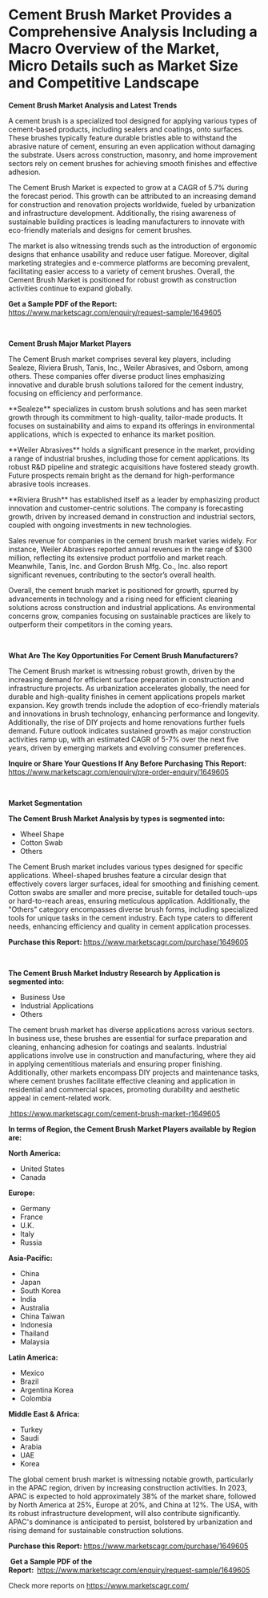 <p><h1>Cement Brush Market Provides a Comprehensive Analysis Including a Macro Overview of the Market, Micro Details such as Market Size and Competitive Landscape</h1></p><p><strong>Cement Brush Market Analysis and Latest Trends</strong></p>
<p><p>A cement brush is a specialized tool designed for applying various types of cement-based products, including sealers and coatings, onto surfaces. These brushes typically feature durable bristles able to withstand the abrasive nature of cement, ensuring an even application without damaging the substrate. Users across construction, masonry, and home improvement sectors rely on cement brushes for achieving smooth finishes and effective adhesion.</p><p>The Cement Brush Market is expected to grow at a CAGR of 5.7% during the forecast period. This growth can be attributed to an increasing demand for construction and renovation projects worldwide, fueled by urbanization and infrastructure development. Additionally, the rising awareness of sustainable building practices is leading manufacturers to innovate with eco-friendly materials and designs for cement brushes.</p><p>The market is also witnessing trends such as the introduction of ergonomic designs that enhance usability and reduce user fatigue. Moreover, digital marketing strategies and e-commerce platforms are becoming prevalent, facilitating easier access to a variety of cement brushes. Overall, the Cement Brush Market is positioned for robust growth as construction activities continue to expand globally.</p></p>
<p><strong>Get a Sample PDF of the Report:&nbsp;</strong> <a href="https://www.marketscagr.com/enquiry/request-sample/1649605?utm_campaign=2235&utm_medium=2&utm_source=Github&utm_content=ia&utm_term=07022025&utm_id=cement-brush">https://www.marketscagr.com/enquiry/request-sample/1649605</a></p>
<p>&nbsp;</p>
<p><strong>Cement Brush Major Market Players</strong></p>
<p><p>The Cement Brush market comprises several key players, including Sealeze, Riviera Brush, Tanis, Inc., Weiler Abrasives, and Osborn, among others. These companies offer diverse product lines emphasizing innovative and durable brush solutions tailored for the cement industry, focusing on efficiency and performance.</p><p>**Sealeze** specializes in custom brush solutions and has seen market growth through its commitment to high-quality, tailor-made products. It focuses on sustainability and aims to expand its offerings in environmental applications, which is expected to enhance its market position.</p><p>**Weiler Abrasives** holds a significant presence in the market, providing a range of industrial brushes, including those for cement applications. Its robust R&D pipeline and strategic acquisitions have fostered steady growth. Future prospects remain bright as the demand for high-performance abrasive tools increases.</p><p>**Riviera Brush** has established itself as a leader by emphasizing product innovation and customer-centric solutions. The company is forecasting growth, driven by increased demand in construction and industrial sectors, coupled with ongoing investments in new technologies.</p><p>Sales revenue for companies in the cement brush market varies widely. For instance, Weiler Abrasives reported annual revenues in the range of $300 million, reflecting its extensive product portfolio and market reach. Meanwhile, Tanis, Inc. and Gordon Brush Mfg. Co., Inc. also report significant revenues, contributing to the sector’s overall health.</p><p>Overall, the cement brush market is positioned for growth, spurred by advancements in technology and a rising need for efficient cleaning solutions across construction and industrial applications. As environmental concerns grow, companies focusing on sustainable practices are likely to outperform their competitors in the coming years.</p></p>
<p>&nbsp;</p>
<p><strong>What Are The Key Opportunities For Cement Brush Manufacturers?</strong></p>
<p><p>The Cement Brush market is witnessing robust growth, driven by the increasing demand for efficient surface preparation in construction and infrastructure projects. As urbanization accelerates globally, the need for durable and high-quality finishes in cement applications propels market expansion. Key growth trends include the adoption of eco-friendly materials and innovations in brush technology, enhancing performance and longevity. Additionally, the rise of DIY projects and home renovations further fuels demand. Future outlook indicates sustained growth as major construction activities ramp up, with an estimated CAGR of 5-7% over the next five years, driven by emerging markets and evolving consumer preferences.</p></p>
<p><strong>Inquire or Share Your Questions If Any Before Purchasing This Report:</strong> <a href="https://www.marketscagr.com/enquiry/pre-order-enquiry/1649605?utm_campaign=2235&utm_medium=2&utm_source=Github&utm_content=ia&utm_term=07022025&utm_id=cement-brush">https://www.marketscagr.com/enquiry/pre-order-enquiry/1649605</a></p>
<p>&nbsp;</p>
<p><strong>Market Segmentation</strong></p>
<p><strong>The Cement Brush Market Analysis by types is segmented into:</strong></p>
<p><ul><li>Wheel Shape</li><li>Cotton Swab</li><li>Others</li></ul></p>
<p><p>The Cement Brush market includes various types designed for specific applications. Wheel-shaped brushes feature a circular design that effectively covers larger surfaces, ideal for smoothing and finishing cement. Cotton swabs are smaller and more precise, suitable for detailed touch-ups or hard-to-reach areas, ensuring meticulous application. Additionally, the "Others" category encompasses diverse brush forms, including specialized tools for unique tasks in the cement industry. Each type caters to different needs, enhancing efficiency and quality in cement application processes.</p></p>
<p><strong>Purchase this Report:&nbsp;</strong><a href="https://www.marketscagr.com/purchase/1649605?utm_campaign=2235&utm_medium=2&utm_source=Github&utm_content=ia&utm_term=07022025&utm_id=cement-brush">https://www.marketscagr.com/purchase/1649605</a></p>
<p>&nbsp;</p>
<p><strong>The Cement Brush Market Industry Research by Application is segmented into:</strong></p>
<p><ul><li>Business Use</li><li>Industrial Applications</li><li>Others</li></ul></p>
<p><p>The cement brush market has diverse applications across various sectors. In business use, these brushes are essential for surface preparation and cleaning, enhancing adhesion for coatings and sealants. Industrial applications involve use in construction and manufacturing, where they aid in applying cementitious materials and ensuring proper finishing. Additionally, other markets encompass DIY projects and maintenance tasks, where cement brushes facilitate effective cleaning and application in residential and commercial spaces, promoting durability and aesthetic appeal in cement-related work.</p></p>
<p><a href="https://www.marketscagr.com/cement-brush-market-r1649605?utm_campaign=2235&utm_medium=2&utm_source=Github&utm_content=ia&utm_term=07022025&utm_id=cement-brush">&nbsp;https://www.marketscagr.com/cement-brush-market-r1649605</a></p>
<p><strong>In terms of Region, the Cement Brush Market Players available by Region are:</strong></p>
<p>
    <p> <strong> North America: </strong>
        <ul>
            <li>United States</li>
            <li>Canada</li>
        </ul>
        </p> 
    <p> <strong> Europe: </strong>
        <ul>
            <li>Germany</li>
            <li>France</li>
            <li>U.K.</li>
            <li>Italy</li>
            <li>Russia</li>
        </ul>
        </p> 
    <p> <strong> Asia-Pacific: </strong>
        <ul>
            <li>China</li>
            <li>Japan</li>
            <li>South Korea</li>
            <li>India</li>
            <li>Australia</li>
            <li>China Taiwan</li>
            <li>Indonesia</li>
            <li>Thailand</li>
            <li>Malaysia</li>
        </ul>
        </p> 
    <p> <strong> Latin America: </strong>
        <ul>
            <li>Mexico</li>
            <li>Brazil</li>
            <li>Argentina Korea</li>
            <li>Colombia</li>
        </ul>
        </p> 
    <p> <strong> Middle East & Africa: </strong>
        <ul>
            <li>Turkey</li>
            <li>Saudi</li>
            <li>Arabia</li>
            <li>UAE</li>
            <li>Korea</li>
        </ul>
    </p>
    </p>
<p><p>The global cement brush market is witnessing notable growth, particularly in the APAC region, driven by increasing construction activities. In 2023, APAC is expected to hold approximately 38% of the market share, followed by North America at 25%, Europe at 20%, and China at 12%. The USA, with its robust infrastructure development, will also contribute significantly. APAC's dominance is anticipated to persist, bolstered by urbanization and rising demand for sustainable construction solutions.</p></p>
<p><strong>Purchase this Report: </strong><a href="https://www.marketscagr.com/purchase/1649605?utm_campaign=2235&utm_medium=2&utm_source=Github&utm_content=ia&utm_term=07022025&utm_id=cement-brush">https://www.marketscagr.com/purchase/1649605</a></p>
<p>&nbsp;<strong>Get a Sample PDF of the Report:&nbsp;&nbsp;</strong><a href="https://www.marketscagr.com/enquiry/request-sample/1649605?utm_campaign=2235&utm_medium=2&utm_source=Github&utm_content=ia&utm_term=07022025&utm_id=cement-brush">https://www.marketscagr.com/enquiry/request-sample/1649605</a></p>
<p><strong></strong></p>
<p>Check more reports on <a href="https://www.marketscagr.com/?utm_campaign=2235&utm_medium=2&utm_source=Github&utm_content=ia&utm_term=07022025&utm_id=cement-brush">https://www.marketscagr.com/</a></p>